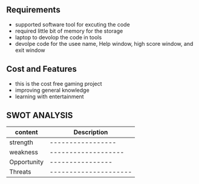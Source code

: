 ## Requirements
- supported software tool for excuting the code
- required little bit of memory for the storage 
- laptop to devolop the code in tools
- devolpe code for the usee name, Help window, high score window, and exit window

## Cost and Features
- this is the cost free gaming project
- improving general knowledge
- learning with entertainment

## SWOT ANALYSIS
| content | Description |
|---------| ------------|
| strength | ----------------- |
| weakness | -------------------|
| Opportunity | ---------------- |
| Threats | --------------------- |

